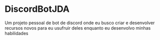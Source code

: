 # DiscordBotJDA
Um projeto pessoal de bot de discord onde eu busco criar e desenvolver recursos novos para eu usufruir deles enquanto eu desenvolvo minhas habilidades
